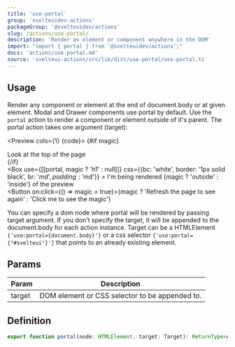 ```yaml
---
title: 'use-portal'
group: 'svelteuidev-actions'
packageGroup: '@svelteuidev/actions'
slug: /actions/use-portal/
description: 'Render an element or component anywhere in the DOM'
import: "import { portal } from '@svelteuidev/actions';"
docs: 'actions/use-portal.md'
source: 'svelteui-actions/src/lib/dist/use-portal/use-portal.ts'
---
```


<script>
    import { portal } from '@svelteuidev/actions';
    import { Box, Button } from '@svelteuidev/core'
    import { Heading, Preview } from 'components';

    let magic = false

    const code = `
    <script>
        import { portal } from '@svelteuidev/actions';
        import { Box, Button } from '@svelteuidev/core'
    <\/script>
    
    {#if magic}
        <div>
            Look at the top of the page
        <\/div>
    {\/if}
    <div>
        <Box 
            use={[[portal, magic ? 'h1' : null]]}
            css={{bc: 'white', border: '1px solid black', br: '$md', padding: '$md'}} 
        >
            I'm being rendered {magic ? 'outside' : 'inside'} of the preview
        <\/Box>
    <\/div>
    <Button on:click={() => magic = !magic}>Click me to see the magic<\/Button>
    `
</script>

<Heading />

## Usage

Render any component or element at the end of document.body or at given element. Modal and Drawer components use portal by default. Use the `portal` action to render a component or element outside of it's parent. The portal action takes one argument (target):

<Preview cols={1} {code}>
    {#if magic}
        <div>
            Look at the top of the page
        </div>
    {/if}
    <div>
        <Box 
            use={[[portal, magic ? 'h1' : null]]}
            css={{bc: 'white', border: '1px solid black', br: '$md', padding: '$md'}} 
        >
            I'm being rendered {magic ? 'outside' : 'inside'} of the preview
        </Box>
    </div>
    <Button on:click={() => magic = true}>{magic ? 'Refresh the page to see again' : 'Click me to see the magic'}</Button>
</Preview>

You can specify a dom node where portal will be rendered by passing target argument. If you don't specify the target, it will be appended to the document.body for each action instance. Target can be a HTMLElement <code>{'use:portal={document.body}'}</code> or a css selector <code>{'use:portal={"#svelteui"}'}</code> that points to an already existing element. 

## Params

| Param  | Description                                    |
| ------ | ---------------------------------------------- |
| target | DOM element or CSS selector to be appended to. |

## Definition

```ts
export function portal(node: HTMLElement, target: Target): ReturnType<Action>;
```
